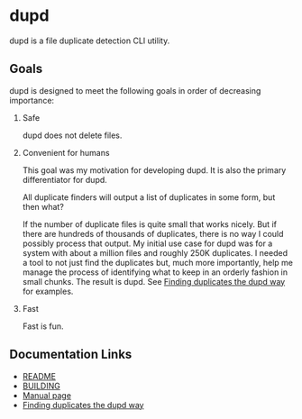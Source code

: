 dupd
====

dupd is a file duplicate detection CLI utility.

Goals
-----

dupd is designed to meet the following goals in order of decreasing importance:

1. Safe

   dupd does not delete files.

2. Convenient for humans

   This goal was my motivation for developing dupd. It is also the
   primary differentiator for dupd.

   All duplicate finders will output a list of duplicates in some form,
   but then what?

   If the number of duplicate files is quite small that works nicely.
   But if there are hundreds of thousands of duplicates, there is no way
   I could possibly process that output. My initial use case for dupd
   was for a system with about a million files and roughly 250K duplicates.
   I needed a tool to not just find the duplicates but, much more importantly,
   help me manage the process of identifying what to keep in an orderly
   fashion in small chunks. The result is dupd.
   See [Finding duplicates the dupd way](examples.md) for examples.

3. Fast

   Fast is fun.


Documentation Links
-------------------

* [README](../README)
* [BUILDING](../BUILDING)
* [Manual page](../man/dupd)
* [Finding duplicates the dupd way](examples.md)
